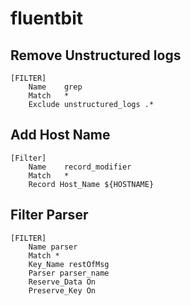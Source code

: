 # fluentbit
## Remove Unstructured logs
```
[FILTER]
    Name    grep
    Match   *
    Exclude unstructured_logs .*
```
## Add Host Name
```
[Filter]
    Name    record_modifier
    Match   *
    Record Host_Name ${HOSTNAME}
```
## Filter Parser
```
[FILTER]
    Name parser
    Match *
    Key_Name restOfMsg
    Parser parser_name
    Reserve_Data On
    Preserve_Key On
```
